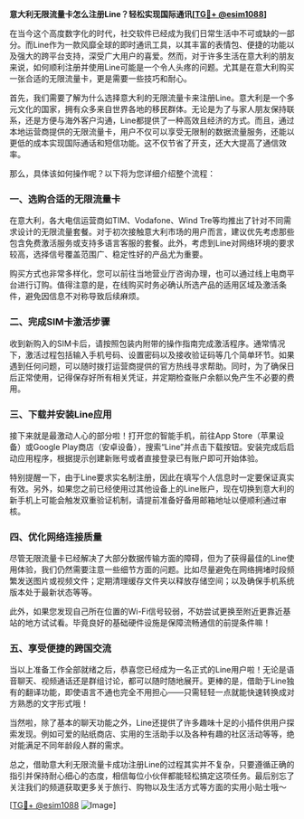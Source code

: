 **意大利无限流量卡怎么注册Line？轻松实现国际通讯[[TG💪+ @esim1088](https://t.me/s/esim1088)]**

在当今这个高度数字化的时代，社交软件已经成为我们日常生活中不可或缺的一部分。而Line作为一款风靡全球的即时通讯工具，以其丰富的表情包、便捷的功能以及强大的跨平台支持，深受广大用户的喜爱。然而，对于许多生活在意大利的朋友来说，如何顺利注册并使用Line可能是一个令人头疼的问题。尤其是在意大利购买一张合适的无限流量卡，更是需要一些技巧和耐心。

首先，我们需要了解为什么选择意大利的无限流量卡来注册Line。意大利是一个多元文化的国家，拥有众多来自世界各地的移民群体。无论是为了与家人朋友保持联系，还是方便与海外客户沟通，Line都提供了一种高效且经济的方式。而且，通过本地运营商提供的无限流量卡，用户不仅可以享受无限制的数据流量服务，还能以更低的成本实现国际通话和短信功能。这不仅节省了开支，还大大提高了通信效率。

那么，具体该如何操作呢？以下将为您详细介绍整个流程：

### **一、选购合适的无限流量卡**

在意大利，各大电信运营商如TIM、Vodafone、Wind Tre等均推出了针对不同需求设计的无限流量套餐。对于初次接触意大利市场的用户而言，建议优先考虑那些包含免费激活服务或支持多语言客服的套餐。此外，考虑到Line对网络环境的要求较高，选择信号覆盖范围广、稳定性好的产品尤为重要。

购买方式也非常多样化，您可以前往当地营业厅咨询办理，也可以通过线上电商平台进行订购。值得注意的是，在线购买时务必确认所选产品的适用区域及激活条件，避免因信息不对称导致后续麻烦。

### **二、完成SIM卡激活步骤**

收到新购入的SIM卡后，请按照包装内附带的操作指南完成激活程序。通常情况下，激活过程包括输入手机号码、设置密码以及接收验证码等几个简单环节。如果遇到任何问题，可以随时拨打运营商提供的官方热线寻求帮助。同时，为了确保日后正常使用，记得保存好所有相关凭证，并定期检查账户余额以免产生不必要的费用。

### **三、下载并安装Line应用**

接下来就是最激动人心的部分啦！打开您的智能手机，前往App Store（苹果设备）或Google Play商店（安卓设备），搜索“Line”并点击下载按钮。安装完成后启动应用程序，根据提示创建新账号或者直接登录已有账户即可开始体验。

特别提醒一下，由于Line要求实名制注册，因此在填写个人信息时一定要保证真实有效。另外，如果您之前已经使用过其他设备上的Line账户，现在切换到意大利的新手机上可能会触发双重验证机制，请提前准备好备用邮箱地址以便顺利通过审核。

### **四、优化网络连接质量**

尽管无限流量卡已经解决了大部分数据传输方面的障碍，但为了获得最佳的Line使用体验，我们仍然需要注意一些细节方面的问题。比如尽量避免在网络拥堵时段频繁发送图片或视频文件；定期清理缓存文件夹以释放存储空间；以及确保手机系统版本处于最新状态等等。

此外，如果您发现自己所在位置的Wi-Fi信号较弱，不妨尝试更换至附近更靠近基站的地方试试看。毕竟良好的基础硬件设施是保障流畅通信的前提条件嘛！

### **五、享受便捷的跨国交流**

当以上准备工作全部就绪之后，恭喜您已经成为一名正式的Line用户啦！无论是语音聊天、视频通话还是群组讨论，都可以随时随地展开。更棒的是，借助于Line独有的翻译功能，即使语言不通也完全不用担心——只需轻轻一点就能快速转换成对方熟悉的文字形式哦！

当然啦，除了基本的聊天功能之外，Line还提供了许多趣味十足的小插件供用户探索发现。例如可爱的贴纸商店、实用的生活助手以及各种有趣的社区活动等等，绝对能满足不同年龄段人群的需求。

总之，借助意大利无限流量卡成功注册Line的过程其实并不复杂，只要遵循正确的指引并保持耐心细心的态度，相信每位小伙伴都能轻松搞定这项任务。最后别忘了关注我们的频道获取更多关于旅行、购物以及生活方式等方面的实用小贴士哦～

[[TG💪+ @esim1088](https://t.me/s/esim1088) ![Image](https://i.postimg.cc/4NQfJmqS/Snipaste-2025-05-13-00-14-12.png)]
